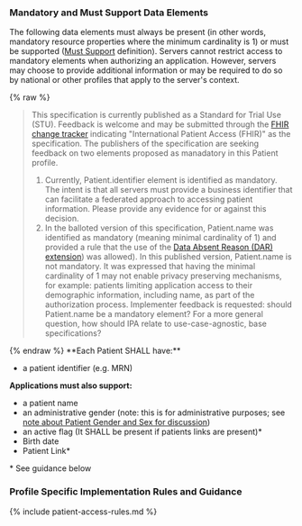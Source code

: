 
### Mandatory and Must Support Data Elements


<!-- Boilerplate -->
The following data elements must always be present (in other words, mandatory resource properties where the minimum cardinality is 1) or must be supported ([Must Support](conformance.html#must-support) definition). Servers cannot restrict access to mandatory elements when authorizing an application. However, servers may choose to provide additional information or may be required to do so by national or other profiles that apply to the server's context.

{% raw %}
<blockquote class="stu-note">
<p>
This specification is currently published as a Standard for Trial Use (STU).  Feedback is welcome and may be submitted through the <a href="http://hl7.org/fhir-issues">FHIR change tracker</a> indicating "International Patient Access (FHIR)" as the specification. The publishers of the specification are seeking feedback on two elements proposed as manadatory in this Patient profile.
</p>
<p>
<ol>
<li>
Currently, Patient.identifier element is identified as mandatory. The intent is that all servers must provide a business identifier that can facilitate a federated approach to accessing patient information. Please provide any evidence for or against this decision.
</li>
<li>
In the balloted version of this specification, Patient.name was identified as mandatory (meaning minimal cardinality of 1) and provided a rule that the use of the  <a href="https://hl7.org/fhir/R4/extension-data-absent-reason.html">Data Absent Reason (DAR) extension</a>) was allowed). In this published version, Patient.name is not mandatory. It was expressed that having the minimal cardinality of 1 may not enable privacy preserving mechanisms, for example: patients limiting application access to their demographic information, including name, as part of the authorization process. Implementer feedback is requested: should Patient.name be a mandatory element? For a more general question, how should IPA relate to use-case-agnostic, base specifications?
</li>
</ol
</p>
</blockquote>
{% endraw %}
**Each Patient SHALL have:**

* a patient identifier (e.g. MRN)

**Applications must also support:**

* a patient name
* an administrative gender (note: this is for administrative purposes; see [note about Patient Gender and Sex for discussion](http://hl7.org/fhir/patient.html#gender))
* an active flag (It SHALL be present if patients links are present)*
* Birth date
* Patient Link*

\* See guidance below

<!-- (only if present) -->
### Profile Specific Implementation Rules and Guidance

<!-- include content or add inline -->

<!--{%raw%}{% include patient-access-rules.md %} {%endraw%}-->
{% include patient-access-rules.md %}

<!-- (and only if present) -->
<!-- ### Example Usage Scenarios -->

<!-- include content or add inline -->

